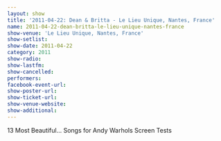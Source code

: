 ```yaml
---
layout: show
title: '2011-04-22: Dean & Britta - Le Lieu Unique, Nantes, France'
name: 2011-04-22-dean-britta-le-lieu-unique-nantes-france
show-venue: 'Le Lieu Unique, Nantes, France'
show-setlist: 
show-date: 2011-04-22
category: 2011
show-radio: 
show-lastfm: 
show-cancelled: 
performers: 
facebook-event-url: 
show-poster-url: 
show-ticket-url: 
show-venue-website: 
show-additional: 
---
```


13 Most Beautiful... Songs for Andy Warhols Screen Tests